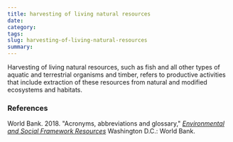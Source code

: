 ```yaml
---
title: harvesting of living natural resources
date:
category:
tags:
slug: harvesting-of-living-natural-resources
summary:
---
```



Harvesting of living natural resources, such as fish and all other types of aquatic and terrestrial
organisms and timber, refers to productive activities that include extraction of these resources from
natural and modified ecosystems and habitats. 

### References

World Bank. 2018. "Acronyms, abbreviations and glossary," _[Environmental and Social Framework Resources](https://www.worldbank.org/en/projects-operations/environmental-and-social-framework/brief/environmental-and-social-framework-resources)_ Washington D.C.: World Bank.
